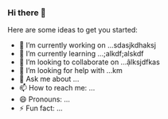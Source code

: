 ### Hi there 👋



Here are some ideas to get you started:

- 🔭 I’m currently working on ...sdasjkdhaksj
- 🌱 I’m currently learning ...;alkdf;alskdf
- 👯 I’m looking to collaborate on ...ậlksjdfkas
- 🤔 I’m looking for help with ...km
- 💬 Ask me about ...
- 📫 How to reach me: ...
- 😄 Pronouns: ...
- ⚡ Fun fact: ...

